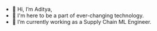 - 👋 Hi, I’m Aditya,
- 🌱 I'm here to be a part of ever-changing technology.
- 👀 I’m currently working as a Supply Chain ML Engineer.

<!---
adityag1028/adityag1028 is a ✨ special ✨ repository because its `README.md` (this file) appears on your GitHub profile.
You can click the Preview link to take a look at your changes.
--->
